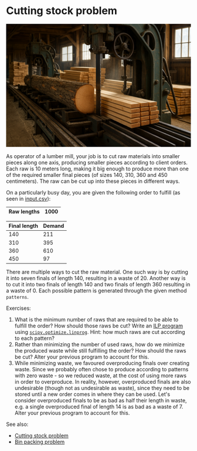 # Cutting stock problem

![Lumber mill](lumber_mill.png "Generated by ChatGPT")

As operator of a lumber mill, your job is to cut raw materials into smaller pieces along one axis, producing smaller pieces according to client orders. Each raw is 10 meters long, making it big enough to produce more than one of the required smaller final pieces (of sizes 140, 310, 360 and 450 centimeters). The raw can be cut up into these pieces in different ways.

On a particularly busy day, you are given the following order to fulfill (as seen in [input.csv](input.csv)):

| Raw lengths  | 1000   |
|--------------|--------|

| Final length | Demand |
|--------------|--------|
| 140          | 211    |
| 310          | 395    |
| 360          | 610    |
| 450          | 97     |

There are multiple ways to cut the raw material. One such way is by cutting it into seven finals of length 140, resulting in a waste of 20. Another way is to cut it into two finals of length 140 and two finals of length 360 resulting in a waste of 0. Each possible pattern is generated through the given method `patterns`.

Exercises:
 1. What is the minimum number of raws that are required to be able to fulfill the order? How should those raws be cut? Write an [ILP program](https://en.wikipedia.org/wiki/Integer_programming) using [`scipy.optimize.linprog`](https://docs.scipy.org/doc/scipy/reference/generated/scipy.optimize.linprog.html). Hint: how much raws are cut according to each pattern?
 2. Rather than minimizing the number of used raws, how do we minimize the produced waste while still fulfilling the order? How should the raws be cut? Alter your previous program to account for this.
 3. While minimizing waste, we favoured overproducing finals over creating waste. Since we probably often chose to produce according to patterns with zero waste - so we reduced waste, at the cost of using more raws in order to overproduce. In reality, however, overproduced finals are also undesirable (though not as undesirable as waste), since they need to be stored until a new order comes in where they can be used. Let's consider overproduced finals to be as bad as half their length in waste, e.g. a single overproduced final of length 14 is as bad as a waste of 7. Alter your previous program to account for this.

See also:
 - [Cutting stock problem](https://en.wikipedia.org/wiki/Cutting_stock_problem)
 - [Bin packing problem](https://en.wikipedia.org/wiki/Bin_packing_problem)
